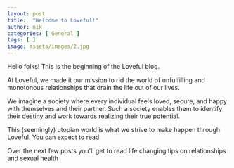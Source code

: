 ```yaml
---
layout: post
title:  "Welcome to Loveful!"
author: nik
categories: [ General ]
tags: [ ]
image: assets/images/2.jpg
---
```


Hello folks! This is the beginning of the Loveful blog. 

At Loveful, we made it our mission to rid the world of unfulfilling and monotonous relationships that drain the life out of our lives. 

We imagine a society where every individual feels loved, secure, and happy with themselves and their partner. Such a society enables them to identify their destiny and work towards realizing their true potential.

This (seemingly) utopian world is what we strive to make happen through Loveful. You can expect to read

Over the next few posts you'll get to read life changing tips on relationships and sexual health
